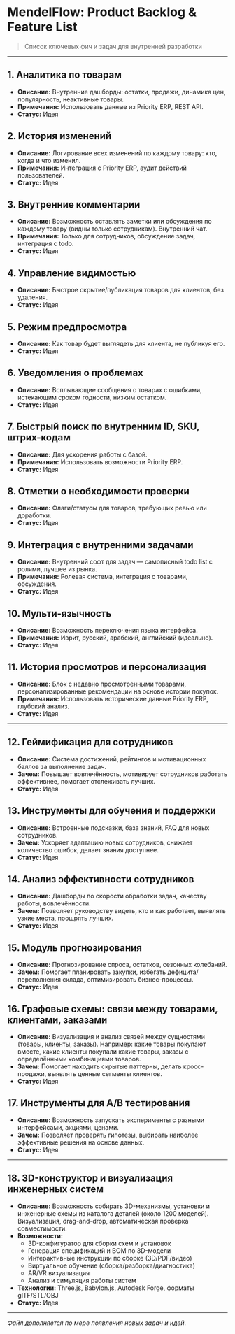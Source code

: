 # MendelFlow: Product Backlog & Feature List

> Список ключевых фич и задач для внутренней разработки

---

## 1. Аналитика по товарам
- **Описание:** Внутренние дашборды: остатки, продажи, динамика цен, популярность, неактивные товары.
- **Примечания:** Использовать данные из Priority ERP, REST API.
- **Статус:** Идея

## 2. История изменений
- **Описание:** Логирование всех изменений по каждому товару: кто, когда и что изменил.
- **Примечания:** Интеграция с Priority ERP, аудит действий пользователей.
- **Статус:** Идея

## 3. Внутренние комментарии
- **Описание:** Возможность оставлять заметки или обсуждения по каждому товару (видны только сотрудникам). Внутренний чат.
- **Примечания:** Только для сотрудников, обсуждение задач, интеграция с todo.
- **Статус:** Идея

## 4. Управление видимостью
- **Описание:** Быстрое скрытие/публикация товаров для клиентов, без удаления.
- **Статус:** Идея

## 5. Режим предпросмотра
- **Описание:** Как товар будет выглядеть для клиента, не публикуя его.
- **Статус:** Идея

## 6. Уведомления о проблемах
- **Описание:** Всплывающие сообщения о товарах с ошибками, истекающим сроком годности, низким остатком.
- **Статус:** Идея

## 7. Быстрый поиск по внутренним ID, SKU, штрих-кодам
- **Описание:** Для ускорения работы с базой.
- **Примечания:** Использовать возможности Priority ERP.
- **Статус:** Идея

## 8. Отметки о необходимости проверки
- **Описание:** Флаги/статусы для товаров, требующих ревью или доработки.
- **Статус:** Идея

## 9. Интеграция с внутренними задачами
- **Описание:** Внутренний софт для задач — самописный todo list с ролями, лучшее из рынка.
- **Примечания:** Ролевая система, интеграция с товарами, обсуждения.
- **Статус:** Идея

## 10. Мульти-язычность
- **Описание:** Возможность переключения языка интерфейса.
- **Примечания:** Иврит, русский, арабский, английский (идеально).
- **Статус:** Идея

## 11. История просмотров и персонализация
- **Описание:** Блок с недавно просмотренными товарами, персонализированные рекомендации на основе истории покупок.
- **Примечания:** Использовать исторические данные Priority ERP, глубокий анализ.
- **Статус:** Идея

---

## 12. Геймификация для сотрудников
- **Описание:** Система достижений, рейтингов и мотивационных баллов за выполнение задач.
- **Зачем:** Повышает вовлечённость, мотивирует сотрудников работать эффективнее, помогает отслеживать лучших.
- **Статус:** Идея

## 13. Инструменты для обучения и поддержки
- **Описание:** Встроенные подсказки, база знаний, FAQ для новых сотрудников.
- **Зачем:** Ускоряет адаптацию новых сотрудников, снижает количество ошибок, делает знания доступнее.
- **Статус:** Идея

## 14. Анализ эффективности сотрудников
- **Описание:** Дашборды по скорости обработки задач, качеству работы, вовлечённости.
- **Зачем:** Позволяет руководству видеть, кто и как работает, выявлять узкие места, поощрять лучших.
- **Статус:** Идея

## 15. Модуль прогнозирования
- **Описание:** Прогнозирование спроса, остатков, сезонных колебаний.
- **Зачем:** Помогает планировать закупки, избегать дефицита/переполнения склада, оптимизировать бизнес-процессы.
- **Статус:** Идея

## 16. Графовые схемы: связи между товарами, клиентами, заказами
- **Описание:** Визуализация и анализ связей между сущностями (товары, клиенты, заказы). Например: какие товары покупают вместе, какие клиенты покупали какие товары, заказы с определёнными комбинациями товаров.
- **Зачем:** Помогает находить скрытые паттерны, делать кросс-продажи, выявлять ценные сегменты клиентов.
- **Статус:** Идея

## 17. Инструменты для A/B тестирования
- **Описание:** Возможность запускать эксперименты с разными интерфейсами, акциями, ценами.
- **Зачем:** Позволяет проверять гипотезы, выбирать наиболее эффективные решения на основе данных.
- **Статус:** Идея

---

## 18. 3D-конструктор и визуализация инженерных систем
- **Описание:** Возможность собирать 3D-механизмы, установки и инженерные схемы из каталога деталей (около 1200 моделей). Визуализация, drag-and-drop, автоматическая проверка совместимости.
- **Возможности:**
  - 3D-конфигуратор для сборки схем и установок
  - Генерация спецификаций и BOM по 3D-модели
  - Интерактивные инструкции по сборке (3D/PDF/видео)
  - Виртуальное обучение (сборка/разборка/диагностика)
  - AR/VR визуализация
  - Анализ и симуляция работы систем
- **Технологии:** Three.js, Babylon.js, Autodesk Forge, форматы glTF/STL/OBJ
- **Статус:** Идея

---

_Файл дополняется по мере появления новых задач и идей._
